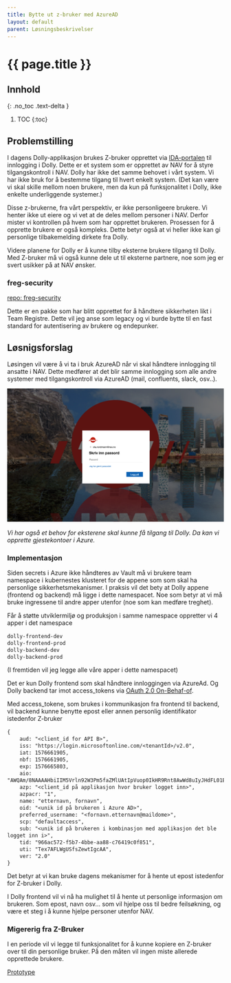 ```yaml
---
title: Bytte ut z-bruker med AzureAD
layout: default
parent: Løsningsbeskrivelser
---
```


# {{ page.title }}

## Innhold
{: .no_toc .text-delta }

1. TOC
{:toc}

## Problemstilling

I dagens Dolly-applikasjon brukes Z-bruker opprettet via [IDA-portalen](https://ida.intern.nav.no/) til innlogging i Dolly. Dette er et system som er opprettet av NAV for å styre tilgangskontroll i NAV. Dolly har ikke det samme behovet i vårt system. Vi har ikke bruk for å bestemme tilgang til hvert enkelt system. (Det kan være vi skal skille mellom noen brukere, 
men da kun på funksjonalitet i Dolly, ikke enkelte underliggende systemer.)

Disse z-brukerne, fra vårt perspektiv, er ikke personligeere brukere. Vi henter ikke ut eiere og vi vet at de deles mellom personer i NAV. Derfor mister vi kontrollen på hvem som har opprettet brukeren. Prosessen for å opprette brukere er også kompleks. Dette betyr også at vi heller ikke kan gi personlige tilbakemelding dirkete fra Dolly.

Videre planene for Dolly er å kunne tilby eksterne brukere tilgang til Dolly. Med Z-bruker må vi også kunne dele ut til eksterne partnere, noe som jeg er svert usikker på at NAV ønsker. 

### freg-security

[repo: freg-security](https://github.com/navikt/freg-security)

Dette er en pakke som har blitt opprettet for å håndtere sikkerheten likt i Team Registre. Dette vil jeg anse som legacy og vi burde bytte til en fast standard for autentisering av brukere og endepunker.

## Løsnigsforslag

Løsingen vil være å vi ta i bruk AzureAD når vi skal håndtere innlogging til ansatte i NAV. Dette medfører at det blir samme innlogging som alle andre systemer med tilgangskontroll via AzureAD (mail, confluents, slack, osv..).

![Azure Innlogging](assets/logon-azure.png)

*Vi har også et behov for eksterene skal kunne få tilgang til Dolly. Da kan vi opprette gjestekontoer i Azure.*

### Implementasjon

Siden secrets i Azure ikke håndteres av Vault må vi brukere team namespace i kubernestes klusteret for de appene som som skal ha personlige sikkerhetsmekanismer. I praksis vil det bety at Dolly appene (frontend og backend) må ligge i dette namespacet. Noe som betyr at vi må bruke ingressene til andre apper utenfor (noe som kan medføre treghet). 

Får å støtte utviklermiljø og produksjon i samme namespace oppretter vi 4 apper i det namespace
```
dolly-frontend-dev
dolly-frontend-prod
dolly-backend-dev
dolly-backend-prod
```
(I fremtiden vil jeg legge alle våre apper i dette namespacet)

Det er kun Dolly frontend som skal håndtere innloggingen via AzureAd. Og Dolly backend tar imot access_tokens via [OAuth 2.0 On-Behaf-of]( https://docs.microsoft.com/en-us/azure/active-directory/develop/v2-oauth2-on-behalf-of-flow).

Med access_tokene, som brukes i kommunikasjon fra frontend til backend, vil backend kunne benytte epost eller annen personlig identifikator istedenfor Z-bruker
```
{
    aud: "<client_id for API B>",
    iss: "https://login.microsoftonline.com/<tenantId>/v2.0",
    iat: 1576661905,
    nbf: 1576661905,
    exp: 1576665803,
    aio: "AWQAm/8NAAAAHbiIIM5Vrln92W3Pm5faZMlUAtIpVuop0IkHR9Rnt8AwWd8uIyJHdFL01BcvbtBS8dbIk3WmKZ4M/fP/ToHZcwUPcrsNoH8Wae2LegEbLfLHAPN6QOBmFQ2mWTIj+MlH",
    azp: "<client_id på applikasjon hvor bruker logget inn>",
    azpacr: "1",
    name: "etternavn, fornavn",
    oid: "<unik id på brukeren i Azure AD>",
    preferred_username: "<fornavn.etternavn@maildome>",
    scp: "defaultaccess",
    sub: "<unik id på brukeren i kombinasjon med applikasjon det ble logget inn i>",
    tid: "966ac572-f5b7-4bbe-aa88-c76419c0f851",
    uti: "Tex7AFLWgUSfsZewtIgcAA",
    ver: "2.0"
}
```

Det betyr at vi kan bruke dagens mekanismer for å hente ut epost istedenfor for Z-bruker i Dolly. 

I Dolly frontend vil vi nå ha mulighet til å hente ut personlige informasjon om brukeren. Som epost, navn osv... som vil hjelpe oss til bedre feilsøkning, og være et steg i å kunne hjelpe personer utenfor NAV.

### Migererig fra Z-Bruker

I en periode vil vi legge til funksjonalitet for å kunne kopiere en Z-bruker over til din personlige bruker. På den måten vil ingen miste allerede opprettede brukere.

[Prototype](https://invis.io/ENXCGRI6XD8#/429665609_Innlogging_Personlig_ident_1)